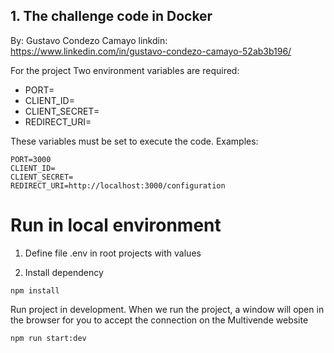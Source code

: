## 1. The challenge code in Docker

By: Gustavo Condezo Camayo
linkdin: https://www.linkedin.com/in/gustavo-condezo-camayo-52ab3b196/


For the project Two environment variables are required:
-  PORT=
-  CLIENT_ID=
-  CLIENT_SECRET=
-  REDIRECT_URI=

These variables must be set to execute the code.
Examples:
````dotenv
PORT=3000
CLIENT_ID=
CLIENT_SECRET=
REDIRECT_URI=http://localhost:3000/configuration
````

# Run in local environment
1. Define file .env in root projects with values

2. Install dependency
````shell
npm install
````
Run project in development.
When we run the project, a window will open in the browser for you to accept the connection on the Multivende website
````shell
npm run start:dev
````
##
